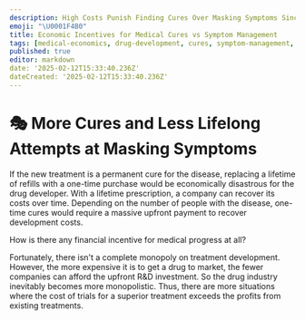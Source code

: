 ```yaml
---
description: High Costs Punish Finding Cures Over Masking Symptoms Since Cures Are Far Less Profitable Than Lifetime Treatments
emoji: "\U0001F4B0"
title: Economic Incentives for Medical Cures vs Symptom Management
tags: [medical-economics, drug-development, cures, symptom-management, R&D]
published: true
editor: markdown
date: '2025-02-12T15:33:40.236Z'
dateCreated: '2025-02-12T15:33:40.236Z'
---
```


# 🎭 More Cures and Less Lifelong Attempts at Masking Symptoms

If the new treatment is a permanent cure for the disease, replacing a lifetime of refills with a one-time purchase would be economically disastrous for the drug developer. With a lifetime prescription, a company can recover its costs over time. Depending on the number of people with the disease, one-time cures would require a massive upfront payment to recover development costs.

How is there any financial incentive for medical progress at all?

Fortunately, there isn't a complete monopoly on treatment development. However, the more expensive it is to get a drug to market, the fewer companies can afford the upfront R\&D investment. So the drug industry inevitably becomes more monopolistic. Thus, there are more situations where the cost of trials for a superior treatment exceeds the profits from existing treatments.
